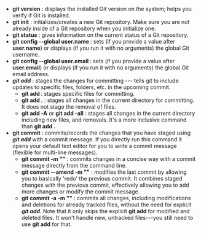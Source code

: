- **git version** : displays the installed Git version on the system; helps you verify if Git is installed.
- **git init** : initializes/creates a new Git repository. Make sure you are not already inside of a Git repository when you initialize one.
- **git status** : gives information on the current status of a Git repository.
- **git config --global user.name <!-- your name -->** : sets (if you provide a value after **user.name**) or displays (if you run it with no arguments) the global Git username.
- **git config --global user.email <!-- your email -->** : sets (if you provide a value after **user.email**) or displays (if you run it with no arguments) the global Git email address.
- **_git add_** : stages the changes for committing --- tells git to include updates to specific files, folders, etc. in the upcoming commit.
	- **git add <!-- filename(s) -->** : stages specific files for committing.
	- **git add .** : stages all changes in the current directory for committing. It does not stage the removal of files.
	- **git add -A** or **git add -all** : stages all changes in the current directory including new files, and removals. It's a more inclusive command than **git add .**
- **git commit** : commits/records the changes that you have staged using **_git add_** with a commit message. If you directly run this command it opens your default text editor for you to write a commit message (flexible for multi-line messages).
	- **git commit -m "<!-- commit message -->"** : commits changes in a concise way with a commit message directly from the command line.
	- **git commit --amend -m "<!-- commit message -->"** : modifies the last commit by allowing you to basically 'redo' the previous commit. It combines staged changes with the previous commit, effectively allowing you to add more changes or modify the commit message.
	- **git commit -a -m "<!-- commit message -->"** : commits all changes, including modifications and deletions for already tracked files, without the need for explicit **_git add_**. Note that it only skips the explicit **git add <!-- modified file(s) -->** for modified and deleted files. It won't handle new, untracked files---you still need to use **git add** for that.